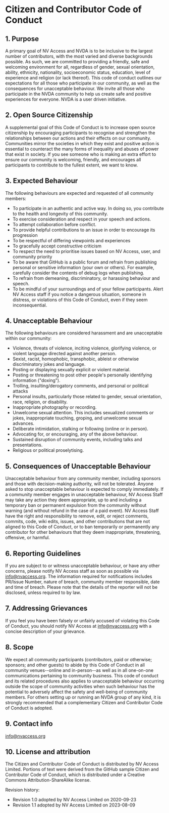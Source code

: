 # Citizen and Contributor Code of Conduct

## 1. Purpose
A primary goal of NV Access and NVDA is to be inclusive to the largest number of contributors, with the most varied and diverse backgrounds possible. As such, we are committed to providing a friendly, safe and welcoming environment for all, regardless of gender, sexual orientation, ability, ethnicity, nationality, socioeconomic status, education, level of experience and religion (or lack thereof).
This code of conduct outlines our expectations for all those who participate in our community, as well as the consequences for unacceptable behaviour.
We invite all those who participate in the NVDA community to help us create safe and positive experiences for everyone. NVDA is a user driven initiative.

## 2. Open Source Citizenship
A supplemental goal of this Code of Conduct is to increase open source citizenship by encouraging participants to recognise and strengthen the relationships between our actions and their effects on our community.
Communities mirror the societies in which they exist and positive action is essential to counteract the many forms of inequality and abuses of power that exist in society.
If you see someone who is making an extra effort to ensure our community is welcoming, friendly, and encourages all participants to contribute to the fullest extent, we want to know.

## 3. Expected Behaviour
The following behaviours are expected and requested of all community members:
* To participate in an authentic and active way. In doing so, you contribute to the health and longevity of this community.
* To exercise consideration and respect in your speech and actions.
* To attempt collaboration before conflict.
* To provide helpful contributions to an issue in order to encourage its progression
* To be respectful of differing viewpoints and experiences
* To gracefully accept constructive criticism
* To respect the need to prioritise issues based on NV Access, user, and community priority
* To be aware that GitHub is a public forum and refrain from publishing personal or sensitive information (your own or others). For example, carefully consider the contents of debug logs when publishing.
* To refrain from demeaning, discriminatory, or harassing behaviour and speech.
* To be mindful of your surroundings and of your fellow participants. Alert NV Access staff if you notice a dangerous situation, someone in distress, or violations of this Code of Conduct, even if they seem inconsequential.

## 4. Unacceptable Behaviour
The following behaviours are considered harassment and are unacceptable within our community:
* Violence, threats of violence, inciting violence, glorifying violence, or violent language directed against another person.
* Sexist, racist, homophobic, transphobic, ableist or otherwise discriminatory jokes and language.
* Posting or displaying sexually explicit or violent material.
* Posting or threatening to post other people's personally identifying information ("doxing").
* Trolling, insulting/derogatory comments, and personal or political attacks
* Personal insults, particularly those related to gender, sexual orientation, race, religion, or disability.
* Inappropriate photography or recording.
* Unwelcome sexual attention. This includes sexualized comments or jokes, inappropriate touching, groping, and unwelcome sexual advances.
* Deliberate intimidation, stalking or following (online or in person).
* Advocating for, or encouraging, any of the above behaviour.
* Sustained disruption of community events, including talks and presentations.
* Religious or political proselytising.

## 5. Consequences of Unacceptable Behaviour
Unacceptable behaviour from any community member, including sponsors and those with decision-making authority, will not be tolerated.
Anyone asked to stop unacceptable behaviour is expected to comply immediately.
If a community member engages in unacceptable behaviour, NV Access Staff may take any action they deem appropriate, up to and including a temporary ban or permanent expulsion from the community without warning (and without refund in the case of a paid event).
NV Access Staff have the right and responsibility to remove, edit, or reject comments, commits, code, wiki edits, issues, and other contributions that are not aligned to this Code of Conduct, or to ban temporarily or permanently any contributor for other behaviours that they deem inappropriate, threatening, offensive, or harmful.

## 6. Reporting Guidelines
If you are subject to or witness unacceptable behaviour, or have any other concerns, please notify NV Access staff as soon as possible via info@nvaccess.org. The information required for notifications includes PR/Issue Number, nature of breach, community member responsible, date and time of breach. Please note that the details of the reporter will not be disclosed, unless required to by law.

## 7. Addressing Grievances
If you feel you have been falsely or unfairly accused of violating this Code of Conduct, you should notify NV Access at info@nvaccess.org with a concise description of your grievance.

## 8. Scope
We expect all community participants (contributors, paid or otherwise; sponsors; and other guests) to abide by this Code of Conduct in all community venues--online and in-person--as well as in all one-on-one communications pertaining to community business.
This code of conduct and its related procedures also applies to unacceptable behaviour occurring outside the scope of community activities when such behaviour has the potential to adversely affect the safety and well-being of community members.
For others setting up or running an NVDA group of any kind, it is strongly recommended that a complementary Citizen and Contributor Code of Conduct is adopted.

## 9. Contact info
info@nvaccess.org

## 10. License and attribution
The Citizen and Contributor Code of Conduct is distributed by NV Access Limited.
Portions of text were derived from the GitHub sample Citizen and Contributor Code of Conduct, which is distributed under a Creative Commons Attribution-ShareAlike license.

Revision history:
- Revision 1.0 adopted by NV Access Limited on 2020-09-23
- Revision 1.1 adopted by NV Access Limited on 2023-08-09
